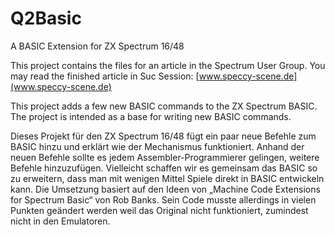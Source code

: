 # Q2Basic
A BASIC Extension for ZX Spectrum 16/48

This project contains the files for an article in the Spectrum User Group. You may read the finished article in Suc Session: [www.speccy-scene.de](www.speccy-scene.de) 

This project adds a few new BASIC commands to the ZX Spectrum BASIC. The project is intended as a base for writing new BASIC commands.

Dieses Projekt für den ZX Spectrum 16/48 fügt ein paar neue Befehle zum BASIC hinzu und erklärt wie der Mechanismus funktioniert. Anhand der neuen Befehle sollte es jedem Assembler-Programmierer gelingen, weitere Befehle hinzuzufügen. Vielleicht schaffen wir es gemeinsam das BASIC so zu erweitern, dass man mit wenigen Mittel Spiele direkt in BASIC entwickeln kann.
Die Umsetzung basiert auf den Ideen von „Machine Code Extensions for Spectrum Basic“ von Rob Banks. Sein Code musste allerdings in vielen Punkten geändert werden weil das Original nicht funktioniert, zumindest nicht in den Emulatoren.

